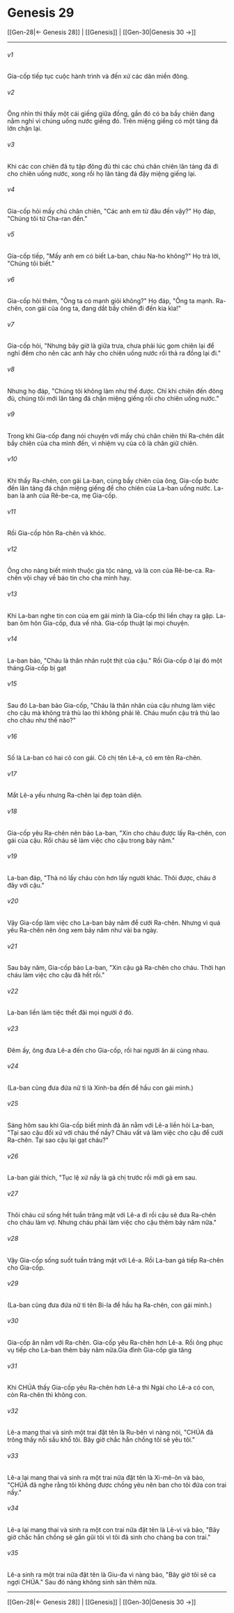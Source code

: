 # Genesis 29

[[Gen-28|← Genesis 28]] | [[Genesis]] | [[Gen-30|Genesis 30 →]]
***



###### v1 
Gia-cốp tiếp tục cuộc hành trình và đến xứ các dân miền đông. 

###### v2 
Ông nhìn thì thấy một cái giếng giữa đồng, gần đó có ba bầy chiên đang nằm nghỉ vì chúng uống nước giếng đó. Trên miệng giếng có một tảng đá lớn chặn lại. 

###### v3 
Khi các con chiên đã tụ tập đông đủ thì các chú chăn chiên lăn tảng đá đi cho chiên uống nước, xong rồi họ lăn tảng đá đậy miệng giếng lại. 

###### v4 
Gia-cốp hỏi mấy chú chăn chiên, "Các anh em từ đâu đến vậy?" Họ đáp, "Chúng tôi từ Cha-ran đến." 

###### v5 
Gia-cốp tiếp, "Mấy anh em có biết La-ban, cháu Na-ho không?" Họ trả lời, "Chúng tôi biết." 

###### v6 
Gia-cốp hỏi thêm, "Ông ta có mạnh giỏi không?" Họ đáp, "Ông ta mạnh. Ra-chên, con gái của ông ta, đang dắt bầy chiên đi đến kia kìa!" 

###### v7 
Gia-cốp hỏi, "Nhưng bây giờ là giữa trưa, chưa phải lúc gom chiên lại để nghỉ đêm cho nên các anh hãy cho chiên uống nước rồi thả ra đồng lại đi." 

###### v8 
Nhưng họ đáp, "Chúng tôi không làm như thế được. Chỉ khi chiên đến đông đủ, chúng tôi mới lăn tảng đá chặn miệng giếng rồi cho chiên uống nước." 

###### v9 
Trong khi Gia-cốp đang nói chuyện với mấy chú chăn chiên thì Ra-chên dắt bầy chiên của cha mình đến, vì nhiệm vụ của cô là chăn giữ chiên. 

###### v10 
Khi thấy Ra-chên, con gái La-ban, cùng bầy chiên của ông, Gia-cốp bước đến lăn tảng đá chặn miệng giếng để cho chiên của La-ban uống nước. La-ban là anh của Rê-be-ca, mẹ Gia-cốp. 

###### v11 
Rồi Gia-cốp hôn Ra-chên và khóc. 

###### v12 
Ông cho nàng biết mình thuộc gia tộc nàng, và là con của Rê-be-ca. Ra-chên vội chạy về báo tin cho cha mình hay. 

###### v13 
Khi La-ban nghe tin con của em gái mình là Gia-cốp thì liền chạy ra gặp. La-ban ôm hôn Gia-cốp, đưa về nhà. Gia-cốp thuật lại mọi chuyện. 

###### v14 
La-ban bảo, "Cháu là thân nhân ruột thịt của cậu." Rồi Gia-cốp ở lại đó một tháng.Gia-cốp bị gạt 

###### v15 
Sau đó La-ban bảo Gia-cốp, "Cháu là thân nhân của cậu nhưng làm việc cho cậu mà không trả thù lao thì không phải lẽ. Cháu muốn cậu trả thù lao cho cháu như thế nào?" 

###### v16 
Số là La-ban có hai cô con gái. Cô chị tên Lê-a, cô em tên Ra-chên. 

###### v17 
Mắt Lê-a yếu nhưng Ra-chên lại đẹp toàn diện. 

###### v18 
Gia-cốp yêu Ra-chên nên bảo La-ban, "Xin cho cháu được lấy Ra-chên, con gái của cậu. Rồi cháu sẽ làm việc cho cậu trong bảy năm." 

###### v19 
La-ban đáp, "Thà nó lấy cháu còn hơn lấy người khác. Thôi được, cháu ở đây với cậu." 

###### v20 
Vậy Gia-cốp làm việc cho La-ban bảy năm để cưới Ra-chên. Nhưng vì quá yêu Ra-chên nên ông xem bảy năm như vài ba ngày. 

###### v21 
Sau bảy năm, Gia-cốp bảo La-ban, "Xin cậu gả Ra-chên cho cháu. Thời hạn cháu làm việc cho cậu đã hết rồi." 

###### v22 
La-ban liền làm tiệc thết đãi mọi người ở đó. 

###### v23 
Đêm ấy, ông đưa Lê-a đến cho Gia-cốp, rồi hai người ân ái cùng nhau. 

###### v24 
(La-ban cũng đưa đứa nữ tì là Xinh-ba đến để hầu con gái mình.) 

###### v25 
Sáng hôm sau khi Gia-cốp biết mình đã ăn nằm với Lê-a liền hỏi La-ban, "Tại sao cậu đối xử với cháu thế nầy? Cháu vất vả làm việc cho cậu để cưới Ra-chên. Tại sao cậu lại gạt cháu?" 

###### v26 
La-ban giải thích, "Tục lệ xứ nầy là gả chị trước rồi mới gả em sau. 

###### v27 
Thôi cháu cứ sống hết tuần trăng mật với Lê-a đi rồi cậu sẽ đưa Ra-chên cho cháu làm vợ. Nhưng cháu phải làm việc cho cậu thêm bảy năm nữa." 

###### v28 
Vậy Gia-cốp sống suốt tuần trăng mật với Lê-a. Rồi La-ban gả tiếp Ra-chên cho Gia-cốp. 

###### v29 
(La-ban cũng đưa đứa nữ tì tên Bi-la để hầu hạ Ra-chên, con gái mình.) 

###### v30 
Gia-cốp ăn nằm với Ra-chên. Gia-cốp yêu Ra-chên hơn Lê-a. Rồi ông phục vụ tiếp cho La-ban thêm bảy năm nữa.Gia đình Gia-cốp gia tăng 

###### v31 
Khi CHÚA thấy Gia-cốp yêu Ra-chên hơn Lê-a thì Ngài cho Lê-a có con, còn Ra-chên thì không con. 

###### v32 
Lê-a mang thai và sinh một trai đặt tên là Ru-bên vì nàng nói, "CHÚA đã trông thấy nỗi sầu khổ tôi. Bây giờ chắc hẳn chồng tôi sẽ yêu tôi." 

###### v33 
Lê-a lại mang thai và sinh ra một trai nữa đặt tên là Xi-mê-ôn và bảo, "CHÚA đã nghe rằng tôi không được chồng yêu nên ban cho tôi đứa con trai nầy." 

###### v34 
Lê-a lại mang thai và sinh ra một con trai nữa đặt tên là Lê-vi và bảo, "Bây giờ chắc hẳn chồng sẽ gần gũi tôi vì tôi đã sinh cho chàng ba con trai." 

###### v35 
Lê-a sinh ra một trai nữa đặt tên là Giu-đa vì nàng bảo, "Bây giờ tôi sẽ ca ngợi CHÚA." Sau đó nàng không sinh sản thêm nữa.

***
[[Gen-28|← Genesis 28]] | [[Genesis]] | [[Gen-30|Genesis 30 →]]
